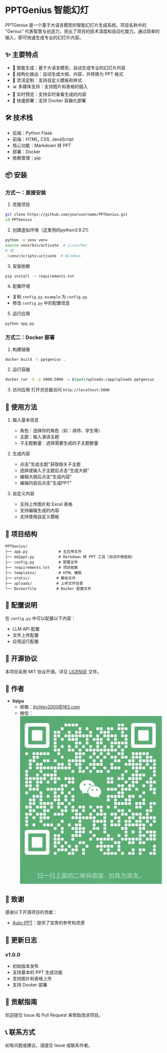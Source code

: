 # PPTGenius 智能幻灯

PPTGenius 是一个基于大语言模型的智能幻灯片生成系统。项目名称中的 "Genius" 代表智慧与创造力，突出了项目的技术深度和自动化能力。通过简单的输入，即可快速生成专业的幻灯片内容。

## ✨ 主要特点

- 🤖 智能生成：基于大语言模型，自动生成专业的幻灯片内容
- 📝 结构化输出：自动生成大纲、内容，并转换为 PPT 格式
- 🎨 灵活定制：支持自定义模板和样式
- 📊 多媒体支持：支持图片和表格的插入
- 🔄 实时预览：支持实时查看生成的内容
- 🚀 快速部署：支持 Docker 容器化部署

## 🛠️ 技术栈

- 后端：Python Flask
- 前端：HTML, CSS, JavaScript
- 核心功能：Markdown 转 PPT
- 部署：Docker
- 依赖管理：pip

## 📦 安装

### 方式一：直接安装

1. 克隆项目
```bash
git clone https://github.com/yourusername/PPTGenius.git
cd PPTGenius
```

2. 创建虚拟环境（这里用的python3.9.21）
```bash
python -m venv venv
source venv/bin/activate  # Linux/Mac
# 或
.\venv\Scripts\activate  # Windows
```

3. 安装依赖
```bash
pip install -r requirements.txt
```

4. 配置环境
- 复制 `config.py.example` 为 `config.py`
- 修改 `config.py` 中的配置信息

5. 运行应用
```bash
python app.py
```

### 方式二：Docker 部署

1. 构建镜像
```bash
docker build -t pptgenius .
```

2. 运行容器
```bash
docker run -d -p 5000:5000 -v $(pwd)/uploads:/app/uploads pptgenius
```

3. 访问应用
打开浏览器访问 `http://localhost:5000`

## 🎯 使用方法

1. 输入基本信息
   - 角色：选择你的角色（如：讲师、学生等）
   - 主题：输入演讲主题
   - 子主题数量：选择需要生成的子主题数量

2. 生成内容
   - 点击"生成主题"获取相关子主题
   - 选择或输入子主题后点击"生成大纲"
   - 编辑大纲后点击"生成内容"
   - 编辑内容后点击"生成PPT"

3. 自定义内容
   - 支持上传图片和 Excel 表格
   - 支持编辑生成的内容
   - 支持使用自定义模板

## 📁 项目结构

```
PPTGenius/
├── app.py              # 主应用文件
├── md2ppt.py           # Markdown 转 PPT 工具（测试环境使用）
├── config.py           # 配置文件
├── requirements.txt    # 项目依赖
├── templates/          # HTML 模板
├── static/            # 静态文件
├── uploads/           # 上传文件目录
└── Dockerfile         # Docker 配置文件
```

## 🔧 配置说明

在 `config.py` 中可以配置以下内容：

- LLM API 配置
- 文件上传配置
- 应用运行配置

## 📄 开源协议

本项目采用 MIT 协议开源。详见 [LICENSE](LICENSE) 文件。

## 👤 作者

- **lisiyu**
  - 邮箱：lhchlsy2000@163.com
  - 微信：![WeChat](wechat.jpg)

## 🙏 致谢

感谢以下开源项目的贡献：

- [Auto-PPT](https://github.com/limaoyi1/Auto-PPT)：提供了宝贵的参考和灵感

## 📝 更新日志

### v1.0.0
- 初始版本发布
- 支持基本的 PPT 生成功能
- 支持图片和表格上传
- 支持 Docker 部署

## 🤝 贡献指南

欢迎提交 Issue 和 Pull Request 来帮助改进项目。

## 📞 联系方式

如有问题或建议，请提交 Issue 或联系作者。 